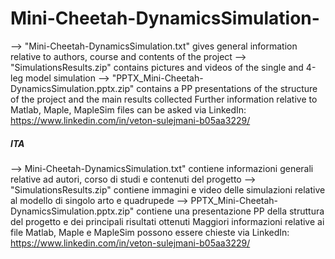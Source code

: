 # Mini-Cheetah-DynamicsSimulation-
--> "Mini-Cheetah-DynamicsSimulation.txt" gives general information relative to authors, course and contents of the project
--> "SimulationsResults.zip" contains pictures and videos of the single and 4-leg model simulation
--> "PPTX_Mini-Cheetah-DynamicsSimulation.pptx.zip" contains a PP presentations of the structure of the project and the main results collected
Further information relative to Matlab, Maple, MapleSim files can be asked via LinkedIn: https://www.linkedin.com/in/veton-sulejmani-b05aa3229/

##### ITA #####
--> Mini-Cheetah-DynamicsSimulation.txt" contiene informazioni generali relative ad autori, corso di studi e contenuti del progetto
--> "SimulationsResults.zip" contiene immagini e video delle simulazioni relative al modello di singolo arto e quadrupede
--> PPTX_Mini-Cheetah-DynamicsSimulation.pptx.zip" contiene una presentazione PP della struttura del progetto e dei principali risultati ottenuti
Maggiori informazioni relative ai file Matlab, Maple e MapleSim possono essere chieste via LinkedIn: https://www.linkedin.com/in/veton-sulejmani-b05aa3229/




